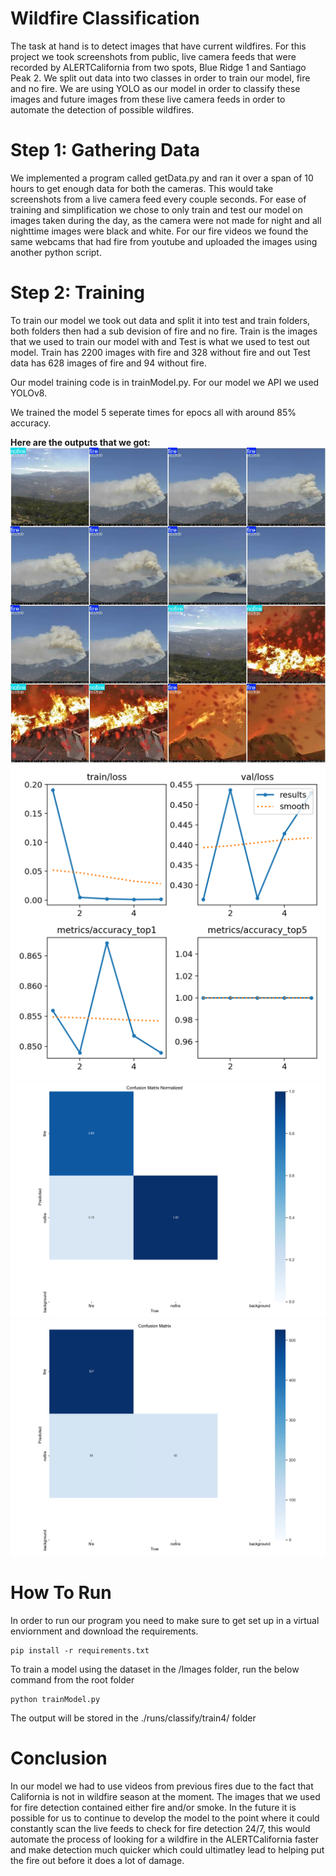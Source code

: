 # Wildfire Classification 
The task at hand is to detect images that have current wildfires. For this project we took screenshots from public, live camera feeds that were recorded by ALERTCalifornia from two spots, Blue Ridge 1 and Santiago Peak 2.
We split out data into two classes in order to train our model, fire and no fire. We are using YOLO as our model in order to classify these images and future images from these
live camera feeds in order to automate the detection of possible wildfires. 

# Step 1: Gathering Data
We implemented a program called getData.py and ran it over a span of 10 hours to get enough data for both the cameras. This would take screenshots from a live camera feed every couple seconds. For ease of training and simplification we chose to only train and test our model on images taken during the day, as the camera were not made for night and all nighttime images were black and white. For our fire videos we found the same webcams that had fire from youtube and uploaded the images using another python script.
# Step 2: Training
To train our model we took out data and split it into test and train folders, both folders then had a sub devision of fire and no fire. Train is the images that we used to train our model with and Test is what we used to test out model. Train has 2200 images with fire and 328 without fire and out Test data has 628 images of fire and 94 without fire. 

Our model training code is in trainModel.py. For our model we API we used YOLOv8. 

We trained the model 5 seperate times for epocs all with around 85% accuracy. 

**Here are the outputs that we got:**
![alt text](image.png)
![alt text](image-1.png)
![alt text](image-2.png)
![alt text](image-3.png)

# How To Run 
In order to run our program you need to make sure to get set up in a virtual enviornment and download the requirements. 

```
pip install -r requirements.txt
```
 
To train a model using the dataset in the /Images folder, run the below command from the root folder
 ```
 python trainModel.py
 ```

 The output will be stored in the ./runs/classify/train4/ folder

# Conclusion 
In our model we had to use videos from previous fires due to the fact that California is not in wildfire season at the moment. The images that we used for fire detection contained either fire and/or smoke. In the future it is possible for us to continue to develop the model to the point where it could constantly scan the live feeds to check for fire detection 24/7, this would automate the process of looking for a wildfire in the ALERTCalifornia faster and make detection much quicker which could ultimatley lead to helping put the fire out before it does a lot of damage. 

